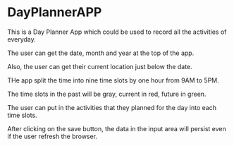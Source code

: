 # DayPlannerAPP

This is a Day Planner App which could be used to record all the activities of everyday.

The user can get the date, month and year at the top of the app.

Also, the user can get their current location just below the date.



THe app split the time into nine time slots by one hour from 9AM to 5PM.

The time slots in the past will be gray, current in red, future in green.

The user can put in the activities that they planned for the day into each time slots.

After clicking on the save button, the data in the input area will persist even if the user refresh the browser.



